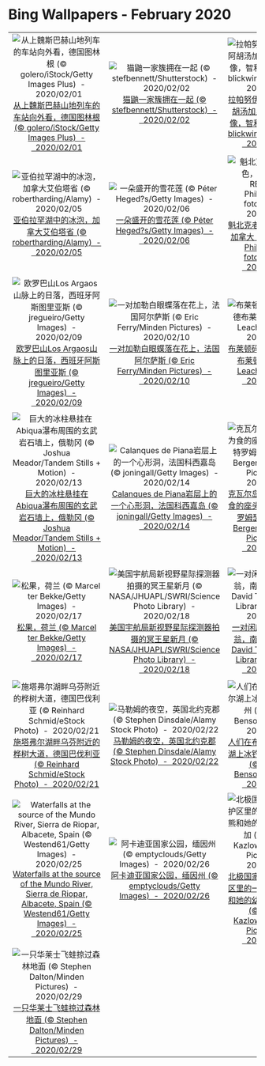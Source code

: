 # Bing Wallpapers - February 2020

| | | | |
|:-------------------------:|:-------------------------:|:-------------------------:|:-------------------------:|
| ![从上魏斯巴赫山地列车的车站向外看，德国图林根 (© golero/iStock/Getty Images Plus)  -  2020/02/01](https://cn.bing.com/th?id=OHR.OberweissbacherBergbahn_ZH-CN1289048050_UHD.jpg&w=480)[从上魏斯巴赫山地列车的车站向外看，德国图林根 (© golero/iStock/Getty Images Plus)  -  2020/02/01](https://cn.bing.com/th?id=OHR.OberweissbacherBergbahn_ZH-CN1289048050_UHD.jpg) | ![猫鼬一家簇拥在一起 (© stefbennett/Shutterstock)  -  2020/02/02](https://cn.bing.com/th?id=OHR.MeerkatHuddle_ZH-CN1358126294_UHD.jpg&w=480)[猫鼬一家簇拥在一起 (© stefbennett/Shutterstock)  -  2020/02/02](https://cn.bing.com/th?id=OHR.MeerkatHuddle_ZH-CN1358126294_UHD.jpg) | ![拉帕努伊国家公园中阿胡汤加里基的摩艾石像，智利复活节岛 (© blickwinkel/Alamy)  -  2020/02/03](https://cn.bing.com/th?id=OHR.RapaNuiFestival_ZH-CN1417623441_UHD.jpg&w=480)[拉帕努伊国家公园中阿胡汤加里基的摩艾石像，智利复活节岛 (© blickwinkel/Alamy)  -  2020/02/03](https://cn.bing.com/th?id=OHR.RapaNuiFestival_ZH-CN1417623441_UHD.jpg) | ![狮子岩，斯里兰卡中央省 (© Jeremy Woodhouse/Getty Images)  -  2020/02/04](https://cn.bing.com/th?id=OHR.LionRock_ZH-CN1466577021_UHD.jpg&w=480)[狮子岩，斯里兰卡中央省 (© Jeremy Woodhouse/Getty Images)  -  2020/02/04](https://cn.bing.com/th?id=OHR.LionRock_ZH-CN1466577021_UHD.jpg) |
| ![亚伯拉罕湖中的冰泡，加拿大艾伯塔省 (© robertharding/Alamy)  -  2020/02/05](https://cn.bing.com/th?id=OHR.AlbertaBubbles_ZH-CN1528424173_UHD.jpg&w=480)[亚伯拉罕湖中的冰泡，加拿大艾伯塔省 (© robertharding/Alamy)  -  2020/02/05](https://cn.bing.com/th?id=OHR.AlbertaBubbles_ZH-CN1528424173_UHD.jpg) | ![一朵盛开的雪花莲 (© Péter Heged?s/Getty Images)  -  2020/02/06](https://cn.bing.com/th?id=OHR.SneezeSpring_ZH-CN1577114008_UHD.jpg&w=480)[一朵盛开的雪花莲 (© Péter Heged?s/Getty Images)  -  2020/02/06](https://cn.bing.com/th?id=OHR.SneezeSpring_ZH-CN1577114008_UHD.jpg) | ![魁北克老城区的景色，加拿大 (© RENAULT Philippe/age fotostock)  -  2020/02/07](https://cn.bing.com/th?id=OHR.QuebecWinter_ZH-CN1626582820_UHD.jpg&w=480)[魁北克老城区的景色，加拿大 (© RENAULT Philippe/age fotostock)  -  2020/02/07](https://cn.bing.com/th?id=OHR.QuebecWinter_ZH-CN1626582820_UHD.jpg) | ![【今日元宵节】祝大家平安健康，团团圆圆！ (© Sino Images/Getty Images)  -  2020/02/08](https://cn.bing.com/th?id=OHR.Lanternfestival2020_ZH-CN9333703076_UHD.jpg&w=480)[【今日元宵节】祝大家平安健康，团团圆圆！ (© Sino Images/Getty Images)  -  2020/02/08](https://cn.bing.com/th?id=OHR.Lanternfestival2020_ZH-CN9333703076_UHD.jpg) |
| ![欧罗巴山Los Argaos山脉上的日落，西班牙阿斯图里亚斯 (© jregueiro/Getty Images)  -  2020/02/09](https://cn.bing.com/th?id=OHR.ArgaosRidge_ZH-CN1737206146_UHD.jpg&w=480)[欧罗巴山Los Argaos山脉上的日落，西班牙阿斯图里亚斯 (© jregueiro/Getty Images)  -  2020/02/09](https://cn.bing.com/th?id=OHR.ArgaosRidge_ZH-CN1737206146_UHD.jpg) | ![一对加勒白眼蝶落在花上，法国阿尔萨斯 (© Eric Ferry/Minden Pictures)  -  2020/02/10](https://cn.bing.com/th?id=OHR.ButterflyPair_ZH-CN9153450825_UHD.jpg&w=480)[一对加勒白眼蝶落在花上，法国阿尔萨斯 (© Eric Ferry/Minden Pictures)  -  2020/02/10](https://cn.bing.com/th?id=OHR.ButterflyPair_ZH-CN9153450825_UHD.jpg) | ![布莱顿码头，阿德莱德布莱顿 (© Darryl Leach/Alamy)  -  2020/02/11](https://cn.bing.com/th?id=OHR.BrightonJetty_ZH-CN1526526038_UHD.jpg&w=480)[布莱顿码头，阿德莱德布莱顿 (© Darryl Leach/Alamy)  -  2020/02/11](https://cn.bing.com/th?id=OHR.BrightonJetty_ZH-CN1526526038_UHD.jpg) | ![圣克鲁斯岛的查尔斯达尔文研究站内从卵中孵化出来的平松岛龟，厄瓜多尔加拉帕戈斯群岛 (© Pete Oxford/Minden Pictures)  -  2020/02/12](https://cn.bing.com/th?id=OHR.PinzonIslandTortoise_ZH-CN2697727225_UHD.jpg&w=480)[圣克鲁斯岛的查尔斯达尔文研究站内从卵中孵化出来的平松岛龟，厄瓜多尔加拉帕戈斯群岛 (© Pete Oxford/Minden Pictures)  -  2020/02/12](https://cn.bing.com/th?id=OHR.PinzonIslandTortoise_ZH-CN2697727225_UHD.jpg) |
| ![巨大的冰柱悬挂在Abiqua瀑布周围的玄武岩石墙上，俄勒冈 (© Joshua Meador/Tandem Stills + Motion)  -  2020/02/13](https://cn.bing.com/th?id=OHR.AbiquaFalls_ZH-CN2781539758_UHD.jpg&w=480)[巨大的冰柱悬挂在Abiqua瀑布周围的玄武岩石墙上，俄勒冈 (© Joshua Meador/Tandem Stills + Motion)  -  2020/02/13](https://cn.bing.com/th?id=OHR.AbiquaFalls_ZH-CN2781539758_UHD.jpg) | ![Calanques de Piana岩层上的一个心形洞，法国科西嘉岛 (© joningall/Getty Images)  -  2020/02/14](https://cn.bing.com/th?id=OHR.CorsicaHeart_ZH-CN2795615037_UHD.jpg&w=480)[Calanques de Piana岩层上的一个心形洞，法国科西嘉岛 (© joningall/Getty Images)  -  2020/02/14](https://cn.bing.com/th?id=OHR.CorsicaHeart_ZH-CN2795615037_UHD.jpg) | ![克瓦尔岛海岸以鲱鱼为食的座头鲸，北挪威特罗姆瑟 (© Espen Bergersen/Minden Pictures)  -  2020/02/15](https://cn.bing.com/th?id=OHR.HumpbackHerring_ZH-CN2868885675_UHD.jpg&w=480)[克瓦尔岛海岸以鲱鱼为食的座头鲸，北挪威特罗姆瑟 (© Espen Bergersen/Minden Pictures)  -  2020/02/15](https://cn.bing.com/th?id=OHR.HumpbackHerring_ZH-CN2868885675_UHD.jpg) | ![薄雾笼罩的河流中的丹顶鹤，日本北海道 (© Paul & Paveena Mckenzie/Getty Images)  -  2020/02/16](https://cn.bing.com/th?id=OHR.TaikanCrane_ZH-CN3416122324_UHD.jpg&w=480)[薄雾笼罩的河流中的丹顶鹤，日本北海道 (© Paul & Paveena Mckenzie/Getty Images)  -  2020/02/16](https://cn.bing.com/th?id=OHR.TaikanCrane_ZH-CN3416122324_UHD.jpg) |
| ![松果，荷兰 (© Marcel ter Bekke/Getty Images)  -  2020/02/17](https://cn.bing.com/th?id=OHR.PineconesSwap_ZH-CN3478765581_UHD.jpg&w=480)[松果，荷兰 (© Marcel ter Bekke/Getty Images)  -  2020/02/17](https://cn.bing.com/th?id=OHR.PineconesSwap_ZH-CN3478765581_UHD.jpg) | ![美国宇航局新视野星际探测器拍摄的冥王星新月 (© NASA/JHUAPL/SWRI/Science Photo Library)  -  2020/02/18](https://cn.bing.com/th?id=OHR.PlutoCrescent_ZH-CN3538488331_UHD.jpg&w=480)[美国宇航局新视野星际探测器拍摄的冥王星新月 (© NASA/JHUAPL/SWRI/Science Photo Library)  -  2020/02/18](https://cn.bing.com/th?id=OHR.PlutoCrescent_ZH-CN3538488331_UHD.jpg) | ![一对闲庭信步的信天翁，南乔治亚岛 (© David Tipling Photo Library/Alamy)  -  2020/02/19](https://cn.bing.com/th?id=OHR.WanderingAlbatross_ZH-CN3609426361_UHD.jpg&w=480)[一对闲庭信步的信天翁，南乔治亚岛 (© David Tipling Photo Library/Alamy)  -  2020/02/19](https://cn.bing.com/th?id=OHR.WanderingAlbatross_ZH-CN3609426361_UHD.jpg) | ![以佩尔莫山为背景云层之上的Rifugio Lagazuoi，意大利多洛米蒂山脉 (© Nicolo Miana/eStock Photo)  -  2020/02/20](https://cn.bing.com/th?id=OHR.CloudsPelmo_ZH-CN3713829654_UHD.jpg&w=480)[以佩尔莫山为背景云层之上的Rifugio Lagazuoi，意大利多洛米蒂山脉 (© Nicolo Miana/eStock Photo)  -  2020/02/20](https://cn.bing.com/th?id=OHR.CloudsPelmo_ZH-CN3713829654_UHD.jpg) |
| ![施塔弗尔湖畔乌芬附近的桦树大道，德国巴伐利亚 (© Reinhard Schmid/eStock Photo)  -  2020/02/21](https://cn.bing.com/th?id=OHR.UffingStaffelseeWinter_ZH-CN4001263375_UHD.jpg&w=480)[施塔弗尔湖畔乌芬附近的桦树大道，德国巴伐利亚 (© Reinhard Schmid/eStock Photo)  -  2020/02/21](https://cn.bing.com/th?id=OHR.UffingStaffelseeWinter_ZH-CN4001263375_UHD.jpg) | ![马勒姆的夜空，英国北约克郡 (© Stephen Dinsdale/Alamy Stock Photo)  -  2020/02/22](https://cn.bing.com/th?id=OHR.MalhamStars_ZH-CN4163177154_UHD.jpg&w=480)[马勒姆的夜空，英国北约克郡 (© Stephen Dinsdale/Alamy Stock Photo)  -  2020/02/22](https://cn.bing.com/th?id=OHR.MalhamStars_ZH-CN4163177154_UHD.jpg) | ![人们在布雷纳德的加尔湖上冰钓，明尼苏达州 (© Robert Benson/Cavan)  -  2020/02/23](https://cn.bing.com/th?id=OHR.LakeGullMN_ZH-CN5281494536_UHD.jpg&w=480)[人们在布雷纳德的加尔湖上冰钓，明尼苏达州 (© Robert Benson/Cavan)  -  2020/02/23](https://cn.bing.com/th?id=OHR.LakeGullMN_ZH-CN5281494536_UHD.jpg) | ![朝圣者将风马旗扔向甘登寺上方的空中为新年祈福，中国西藏 (© Ian Cumming/plainpicture)  -  2020/02/24](https://cn.bing.com/th?id=OHR.Windhorses_ZH-CN5349922758_UHD.jpg&w=480)[朝圣者将风马旗扔向甘登寺上方的空中为新年祈福，中国西藏 (© Ian Cumming/plainpicture)  -  2020/02/24](https://cn.bing.com/th?id=OHR.Windhorses_ZH-CN5349922758_UHD.jpg) |
| ![Waterfalls at the source of the Mundo River, Sierra de Riopar, Albacete, Spain (© Westend61/Getty Images)  -  2020/02/25](https://cn.bing.com/th?id=OHR.MundoFalls_ROW9309097946_UHD.jpg&w=480)[Waterfalls at the source of the Mundo River, Sierra de Riopar, Albacete, Spain (© Westend61/Getty Images)  -  2020/02/25](https://cn.bing.com/th?id=OHR.MundoFalls_ROW9309097946_UHD.jpg) | ![阿卡迪亚国家公园，缅因州 (© emptyclouds/Getty Images)  -  2020/02/26](https://cn.bing.com/th?id=OHR.AcadiaSunrise_ZH-CN5619713848_UHD.jpg&w=480)[阿卡迪亚国家公园，缅因州 (© emptyclouds/Getty Images)  -  2020/02/26](https://cn.bing.com/th?id=OHR.AcadiaSunrise_ZH-CN5619713848_UHD.jpg) | ![北极国家野生动物保护区里的一只雌性北极熊和她的幼崽，阿拉斯加 (© Steven Kazlowski/Minden Pictures)  -  2020/02/27](https://cn.bing.com/th?id=OHR.PBWhaleBones_ZH-CN5771331489_UHD.jpg&w=480)[北极国家野生动物保护区里的一只雌性北极熊和她的幼崽，阿拉斯加 (© Steven Kazlowski/Minden Pictures)  -  2020/02/27](https://cn.bing.com/th?id=OHR.PBWhaleBones_ZH-CN5771331489_UHD.jpg) | ![冬天的水獭溪，佛蒙特州布兰登 (© Caleb Kenna/Offset)  -  2020/02/28](https://cn.bing.com/th?id=OHR.OtterCreekVT_ZH-CN0564511657_UHD.jpg&w=480)[冬天的水獭溪，佛蒙特州布兰登 (© Caleb Kenna/Offset)  -  2020/02/28](https://cn.bing.com/th?id=OHR.OtterCreekVT_ZH-CN0564511657_UHD.jpg) |
| ![一只华莱士飞蛙掠过森林地面 (© Stephen Dalton/Minden Pictures)  -  2020/02/29](https://cn.bing.com/th?id=OHR.WallaceFF_ZH-CN0633742587_UHD.jpg&w=480)[一只华莱士飞蛙掠过森林地面 (© Stephen Dalton/Minden Pictures)  -  2020/02/29](https://cn.bing.com/th?id=OHR.WallaceFF_ZH-CN0633742587_UHD.jpg) |  |  |  |
